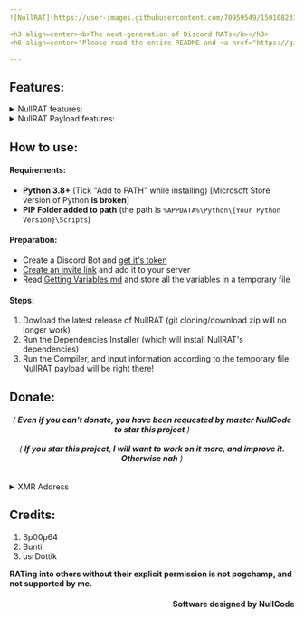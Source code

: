 ```yaml
---
![NullRAT](https://user-images.githubusercontent.com/70959549/150108231-0c8a8b30-a3cf-4a94-8712-2277cd833731.png)

<h3 align=center><b>The next-generation of Discord RATs</b></h3>
<h6 align=center>"Please read the entire README and <a href="https://github.com/NullCode1337/NullRAT/blob/source/Getting%20Variables.md">Getting Variables.md</a> before using the RAT"</h4>

---
```


## Features:
<details>
<summary>NullRAT features:</summary>
<h4>-> Always maintained</br></br>
-> Designed to be very noob friendly with intuitive features:</br>
&nbsp;&nbsp;&nbsp; - Controlled via slash commands</br>
&nbsp;&nbsp;&nbsp; - Some commands supported with buttons</br>
&nbsp;&nbsp;&nbsp; - Etc!</br></br>
-> Supports targeting multiple victims [NEW]!</br>
-> Created with small size in mind! (7MB payload)</h4>
</details>

<details>
<summary>NullRAT Payload features:</summary>
<h4>-> Find the public IP Address of the victim</br></br>
-> Find their Discord token(s) and all user info:</br>
&nbsp;&nbsp;&nbsp; - Username, Tag and ID</br>
&nbsp;&nbsp;&nbsp; - Email Address </br>
&nbsp;&nbsp;&nbsp; - Phone Number</br>
&nbsp;&nbsp;&nbsp; - Nitro Status </br></br>
-> Find victim's geographic information:</br>
&nbsp;&nbsp;&nbsp; - Country</br>
&nbsp;&nbsp;&nbsp; - City</br>
&nbsp;&nbsp;&nbsp; - Region</br>
&nbsp;&nbsp;&nbsp; - Latitude & longitude</br>
&nbsp;&nbsp;&nbsp; - Zip Code</br>
&nbsp;&nbsp;&nbsp; - ISP</br></br>
-> Take pictures using victim's webcam </br>
-> Take screenshot of victim's monitor</br>
-> Download files from victim's PC</br>
-> Upload payloads to victim's PC</br>
-> Get victim's system information</br>
-> Execute CMD/Powershell command </br>
-> Find any environment variables</br>
-> See directory contents, and do other directory manipulation </br>
-> Get victim's clipboard text history</br>
-> Add executable to startup with one command</br>
-> Find their billing information</br>
-> Find their wifi names and passwords</br>
**) ...and more!</h4>
</details>

## How to use:
#### Requirements:
- **Python 3.8+** (Tick "Add to PATH" while installing) [Microsoft Store version of Python **is broken**]
- **PIP Folder added to path** (the path is `%APPDATA%\Python\{Your Python Version}\Scripts`)

#### Preparation:
- Create a Discord Bot and [get it's token](https://github.com/NullCode1337/NullRAT/blob/source/Getting%20Variables.md#discord-bot-token)
- [Create an invite link](https://github.com/NullCode1337/NullRAT/blob/source/Getting%20Variables.md#proper-bot-invite-link) and add it to your server
- Read [Getting Variables.md](https://github.com/NullCode1337/NullRAT/blob/source/Getting%20Variables.md) and store all the variables in a temporary file

#### Steps:
1. Dowload the latest release of NullRAT (git cloning/download zip will no longer work)
2. Run the Dependencies Installer (which will install NullRAT's dependencies)
3. Run the Compiler, and input information according to the temporary file. NullRAT payload will be right there!

## Donate:
<h6 align=center>( <b>Even if you can't donate, you have been requested by master NullCode to star this project</b> )</br></br>
( <b>If you star this project, I will want to work on it more, and improve it. Otherwise nah</b> )</h6>

<details>
<summary>XMR Address</summary>
<br>
<b>48ehSGucnMHFir7YYT9eDfDrXZcrRx9PEeFL52tyDRTz3ZYSbQpnzoaXW484TzvEHkDucLiGGa7nAgcVy7gZSbsuHqgL3Er</b>
</details>

## Credits:
1) Sp00p64 
2) Buntii
3) usrDottik

**RATing into others without their explicit permission is not pogchamp, and not supported by me.**
<h4 align=right>Software designed by NullCode</h6>
